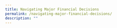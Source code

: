 ```yaml
---
title: Navigating Major Financial Decisions
permalink: /navigating-major-financial-decisions/
description: ""
---
```

